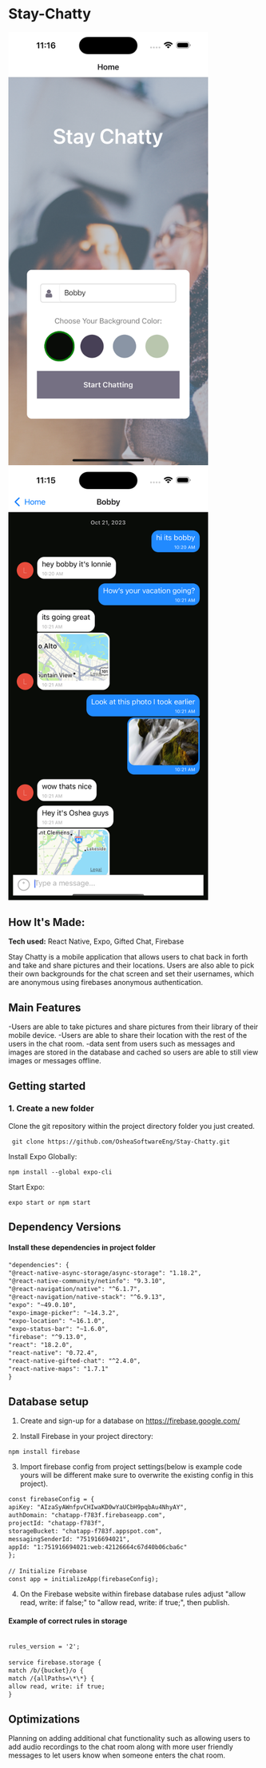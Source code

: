 # Stay-Chatty

<img																		     src="/assets/Homepage_screenshot.png"
  alt="Alt text"
  title="Homepage display"
  style="display: inline-block; width: 400px">
<img																		     src="/assets/Chat_Screenshot.png"
  alt="Alt text"
  title="Chat display"
  style="display: inline-block; width: 400px">

## How It's Made:

**Tech used:** React Native, Expo, Gifted Chat, Firebase

Stay Chatty is a mobile application that allows users to chat back in forth and take and share pictures and their locations. Users are also able to pick their own backgrounds for the chat screen and set their usernames, which are anonymous using firebases anonymous authentication.

## Main Features

-Users are able to take pictures and share pictures from their library of their mobile device.
-Users are able to share their location with the rest of the users in the chat room.
-data sent from users such as messages and images are stored in the database and cached so users are able to still view images or messages offline.

## Getting started

### 1. Create a new folder

Clone the git repository within the project directory folder you just created.

```shell
 git clone https://github.com/OsheaSoftwareEng/Stay-Chatty.git
```

Install Expo Globally:

```shell
npm install --global expo-cli
```

Start Expo:

```shell
expo start or npm start
```

## Dependency Versions

#### Install these dependencies in project folder

```shell
"dependencies": {
"@react-native-async-storage/async-storage": "1.18.2",
"@react-native-community/netinfo": "9.3.10",
"@react-navigation/native": "^6.1.7",
"@react-navigation/native-stack": "^6.9.13",
"expo": "~49.0.10",
"expo-image-picker": "~14.3.2",
"expo-location": "~16.1.0",
"expo-status-bar": "~1.6.0",
"firebase": "^9.13.0",
"react": "18.2.0",
"react-native": "0.72.4",
"react-native-gifted-chat": "^2.4.0",
"react-native-maps": "1.7.1"
}
```

## Database setup

1. Create and sign-up for a database on https://firebase.google.com/

2. Install Firebase in your project directory:

```shell
npm install firebase
```

3. Import firebase config from project settings(below is example code yours will be different make sure to overwrite the existing config in this project).

```shell
const firebaseConfig = {
apiKey: "AIzaSyAWnfpvCHIwaKD0wYaUCbH9pqbAu4NhyAY",
authDomain: "chatapp-f783f.firebaseapp.com",
projectId: "chatapp-f783f",
storageBucket: "chatapp-f783f.appspot.com",
messagingSenderId: "751916694021",
appId: "1:751916694021:web:42126664c67d40b06cba6c"
};

// Initialize Firebase
const app = initializeApp(firebaseConfig);

```

4. On the Firebase website within firebase database rules adjust "allow read, write: if false;" to "allow read, write: if true;", then publish.

#### Example of correct rules in storage

```shell

rules_version = '2';

service firebase.storage {
match /b/{bucket}/o {
match /{allPaths=\*\*} {
allow read, write: if true;
}
```

## Optimizations

Planning on adding additional chat functionality such as allowing users to add audio recordings to the chat room along with more user friendly messages to let users know when someone enters the chat room.
